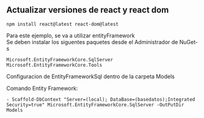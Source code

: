 ## Actualizar versiones de react y react dom

```
npm install react@latest react-dom@latest
```

Para este ejemplo, se va a utilizar entityFramework  
Se deben instalar los siguentes paquetes desde el Administrador de NuGet-s

```
Microsoft.EntityFrameworkCore.SqlServer
Microsoft.EntityFrameworkCore.Tools
```

Configuracion de EntityFrameworkSql dentro de la carpeta Models

Comando Entity Framework:
```
- Scaffold-DbContext "Server=(local); DataBase=(basedatos);Integrated Security=true" Microsoft.EntityFrameworkCore.SqlServer -OutPutDir Models
```